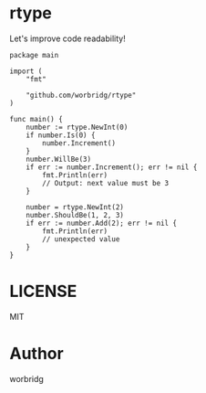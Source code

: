 # rtype

Let's improve code readability!

```golang
package main

import (
	"fmt"

	"github.com/worbridg/rtype"
)

func main() {
	number := rtype.NewInt(0)
	if number.Is(0) {
		number.Increment()
	}
	number.WillBe(3)
	if err := number.Increment(); err != nil {
		fmt.Println(err)
		// Output: next value must be 3
	}

	number = rtype.NewInt(2)
	number.ShouldBe(1, 2, 3)
	if err := number.Add(2); err != nil {
		fmt.Println(err)
		// unexpected value
	}
}
```

# LICENSE

MIT

# Author

worbridg
